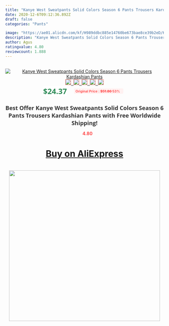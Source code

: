 ```yaml
---
title: "Kanye West Sweatpants Solid Colors Season 6 Pants Trousers Kardashian Pants"
date: 2020-12-6T09:12:36.892Z
draft: false
categories: "Pants"

image: "https://ae01.alicdn.com/kf/H989ddbc885e14760be673bae8ce39b2eD/Kanye-West-Sweatpants-Solid-Colors-Season-6-Pants-Trousers-Kardashian-Pants.jpg"
description: "Kanye West Sweatpants Solid Colors Season 6 Pants Trousers Kardashian Pants"
author: Agus
ratingvalue: 4.80
reviewcount: 1.888
---
```

<br>
<div style="text-align: center;">
<a href="https://s.click.aliexpress.com/e/_A81TRR" target="_blank" rel="nofollow noopener noreferrer"><img alt="Kanye West Sweatpants Solid Colors Season 6 Pants Trousers Kardashian Pants" class="magnifier-image" src="https://ae01.alicdn.com/kf/H989ddbc885e14760be673bae8ce39b2eD/Kanye-West-Sweatpants-Solid-Colors-Season-6-Pants-Trousers-Kardashian-Pants.jpg_640x640.jpg">
<br>
<img style="border:1px solid salmon" src="https://ae01.alicdn.com/kf/H989ddbc885e14760be673bae8ce39b2eD/Kanye-West-Sweatpants-Solid-Colors-Season-6-Pants-Trousers-Kardashian-Pants.jpg_120x120.jpg">&nbsp;&nbsp;<img style="border:1px solid salmon" src="https://ae01.alicdn.com/kf/H3286d1582f2d4cb5b95b1a2e59af80ba0/Kanye-West-Sweatpants-Solid-Colors-Season-6-Pants-Trousers-Kardashian-Pants.jpg_120x120.jpg">&nbsp;&nbsp;<img style="border:1px solid salmon" src="https://ae01.alicdn.com/kf/H13e7e2c048a64749b2a6550b90ed2ebfF/Kanye-West-Sweatpants-Solid-Colors-Season-6-Pants-Trousers-Kardashian-Pants.jpg_120x120.jpg">&nbsp;&nbsp;<img style="border:1px solid salmon" src="https://ae01.alicdn.com/kf/Hd6adf9992c834722950a7d11a5d21e8fn/Kanye-West-Sweatpants-Solid-Colors-Season-6-Pants-Trousers-Kardashian-Pants.jpg_120x120.jpg">&nbsp;&nbsp;<img style="border:1px solid salmon" src="https://ae01.alicdn.com/kf/H4e1845346e6a4fcda97eb7824c7e217fv/Kanye-West-Sweatpants-Solid-Colors-Season-6-Pants-Trousers-Kardashian-Pants.jpg_120x120.jpg"></a></div><br0>
<div style="text-align: center;"><span style="background-color: white; border: 0px; box-sizing: border-box; color: seagreen; display: inline-block; font-family: &quot;open sans&quot; , &quot;arial&quot; , &quot;helvetica&quot; , sans-serif , &quot;heiti&quot;; font-size: 24px; font-stretch: inherit; font-weight: 700; line-height: inherit; margin: 0px 10px 0px 0px; padding: 0px; vertical-align: middle;">$24.37 </span>
<span style="background: rgb(255 , 241 , 241); border-radius: 3px; border: 0px; box-sizing: border-box; color: #ff4747; display: inline-block; font-family: inherit; font-size: 12px; font-stretch: inherit; font-style: inherit; font-variant: inherit; font-weight: 600; line-height: inherit; margin: 0px; padding: 2px 5px; transform: scale(0.9); vertical-align: middle;">Original Price : <b style="text-decoration: line-through;">$51.86 </b> 53%&nbsp;&nbsp;</span></div>
<h1 style="color: #333333; display: inline-block; font-family: &quot;open sans&quot; , &quot;arial&quot; , &quot;helvetica&quot; , sans-serif , &quot;heiti&quot;; font-size: 18px; font-stretch: inherit; font-weight: 700; text-align: center;">Best Offer Kanye West Sweatpants Solid Colors Season 6 Pants Trousers Kardashian Pants with Free Worldwide Shipping!</h1>
<div style="color: #ff4747; text-align: center;">
<img src="https://4.bp.blogspot.com/-M0ZcTcb-5uY/XleCXlxnR4I/AAAAAAAAAEc/OrjgMkXV1oMQFaCRZj5HQwOCBcu3w1FegCPcBGAYYCw/s1600/star.png" style="height: 15px;">&nbsp;<b>4.80</b></div>
<div class="button_cont" align="center"><a class="buynow_a" href="https://s.click.aliexpress.com/e/_A81TRR" target="_blank" rel="nofollow noopener noreferrer"><H1>Buy on AliExpress</H1></a></div><br>
<div class="separator" style="clear: both; text-align: center;">
<img src="https://lh3.googleusercontent.com/-pTy5HemUv9M/XlePHvY0dAI/AAAAAAAAAE4/0nX5iRUoIWY8eMW9Dpxeirr157OZliDIgCLcBGAsYHQ/s1600/badge.gif" width="480">
</div>
